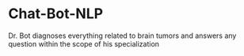 # Chat-Bot-NLP
Dr. Bot diagnoses everything related to brain tumors and answers any question within the scope of his specialization
